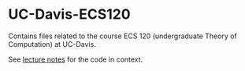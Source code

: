 # UC-Davis-ECS120
Contains files related to the course ECS 120 (undergraduate Theory of Computation) at UC-Davis.

See <a href="https://canvas.ucdavis.edu/courses/318567/files/5297014/download?wrap=1">lecture notes</a> for the code in context.
